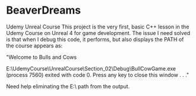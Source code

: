 # BeaverDreams
Udemy Unreal Course
This project is the very first, basic C++ lesson in the Udemy Course on Unreal 4 for game development. The issue I need solved is that when I debug this code, it performs, but also displays the PATH of the course
appears as:

"Welcome to Bulls and Cows

E:\UdemyCourse\UnrealCourse\Section_02\Debug\BullCowGame.exe (process 7560) exited with code 0.
Press any key to close this window . . ."

Need help eliminating the E:\ path from the output.
